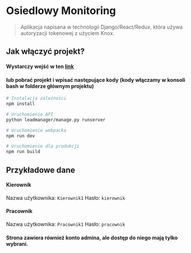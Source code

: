 
# Osiedlowy Monitoring

> Aplikacja napisana w technologii Django/React/Redux, która używa autoryzacji tokenowej z użyciem Knox.

## Jak włączyć projekt?

#### Wystarczy wejść w ten [link](https://floating-atoll-06778.herokuapp.com/)

#### lub pobrać projekt i wpisać następujące kody (kody włączamy w konsoli bash w folderze głównym projektu)

```bash
# Instalacja zależności
npm install

# Uruchomienie API
python leadmanager/manage.py runserver

# Uruchomienie webpacka
npm run dev

# Uruchomienie dla produkcji
npm run build
```
## Przykładowe dane

#### Kierownik
Nazwa użytkownika: ``Kierownik1``
Hasło: ``kierownik``
#### Pracownik
Nazwa użytkownika: ``Pracownik1``
Hasło: ``pracownik``
#### Strona zawiera również konto admina, ale dostęp do niego mają tylko wybrani.
